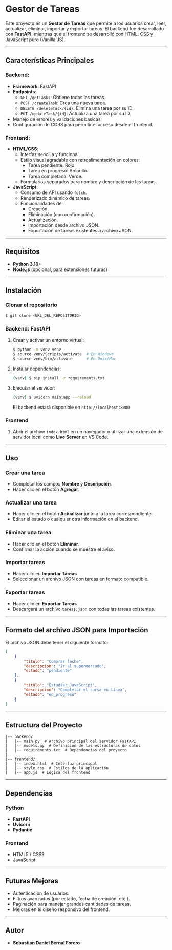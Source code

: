 # Gestor de Tareas

Este proyecto es un **Gestor de Tareas** que permite a los usuarios crear, leer, actualizar, eliminar, importar y exportar tareas. El backend fue desarrollado con **FastAPI**, mientras que el frontend se desarrolló con HTML, CSS y JavaScript puro (Vanilla JS).

---

## Características Principales

### Backend:
- **Framework**: FastAPI
- **Endpoints**:
  - `GET /getTasks`: Obtiene todas las tareas.
  - `POST /createTask`: Crea una nueva tarea.
  - `DELETE /deleteTask/{id}`: Elimina una tarea por su ID.
  - `PUT /updateTask/{id}`: Actualiza una tarea por su ID.
- Manejo de errores y validaciones básicas.
- Configuración de CORS para permitir el acceso desde el frontend.

### Frontend:
- **HTML/CSS**:
  - Interfaz sencilla y funcional.
  - Estilo visual agradable con retroalimentación en colores:
    - Tarea pendiente: Rojo.
    - Tarea en progreso: Amarillo.
    - Tarea completada: Verde.
  - Formularios separados para nombre y descripción de las tareas.
- **JavaScript**:
  - Consumo de API usando `fetch`.
  - Renderizado dinámico de tareas.
  - Funcionalidades de:
    - Creación.
    - Eliminación (con confirmación).
    - Actualización.
    - Importación desde archivo JSON.
    - Exportación de tareas existentes a archivo JSON.

---

## Requisitos

- **Python 3.10+**
- **Node.js** (opcional, para extensiones futuras)

---

## Instalación

### Clonar el repositorio
```bash
$ git clone <URL_DEL_REPOSITORIO>
```

### Backend: FastAPI
1. Crear y activar un entorno virtual:
   ```bash
   $ python -m venv venv
   $ source venv/Scripts/activate  # En Windows
   $ source venv/bin/activate      # En Unix/Mac
   ```

2. Instalar dependencias:
   ```bash
   (venv) $ pip install -r requirements.txt
   ```

3. Ejecutar el servidor:
   ```bash
   (venv) $ uvicorn main:app --reload
   ```

   El backend estará disponible en `http://localhost:8000`

### Frontend
1. Abrir el archivo `index.html` en un navegador o utilizar una extensión de servidor local como **Live Server** en VS Code.

---

## Uso

### Crear una tarea
- Completar los campos **Nombre** y **Descripción**.
- Hacer clic en el botón **Agregar**.

### Actualizar una tarea
- Hacer clic en el botón **Actualizar** junto a la tarea correspondiente.
- Editar el estado o cualquier otra información en el backend.

### Eliminar una tarea
- Hacer clic en el botón **Eliminar**.
- Confirmar la acción cuando se muestre el aviso.

### Importar tareas
- Hacer clic en **Importar Tareas**.
- Seleccionar un archivo JSON con tareas en formato compatible.

### Exportar tareas
- Hacer clic en **Exportar Tareas**.
- Descargará un archivo `tareas.json` con todas las tareas existentes.

---

## Formato del archivo JSON para Importación

El archivo JSON debe tener el siguiente formato:
```json
[
    {
        "titulo": "Comprar leche",
        "descripcion": "Ir al supermercado",
        "estado": "pendiente"
    },
    {
        "titulo": "Estudiar JavaScript",
        "descripcion": "Completar el curso en línea",
        "estado": "en_progreso"
    }
]
```

---

## Estructura del Proyecto

```plaintext
|-- backend/
|   |-- main.py  # Archivo principal del servidor FastAPI
|   |-- models.py  # Definición de las estructuras de datos
|   |-- requirements.txt  # Dependencias del proyecto
|
|-- frontend/
|   |-- index.html  # Interfaz principal
|   |-- style.css  # Estilos de la aplicación
|   |-- app.js  # Lógica del frontend
```

---

## Dependencias

### Python
- **FastAPI**
- **Uvicorn**
- **Pydantic**

### Frontend
- HTML5 / CSS3
- JavaScript

---

## Futuras Mejoras

- Autenticación de usuarios.
- Filtros avanzados (por estado, fecha de creación, etc.).
- Paginación para manejar grandes cantidades de tareas.
- Mejoras en el diseño responsivo del frontend.

---

## Autor
- **Sebastian Daniel Bernal Forero**


